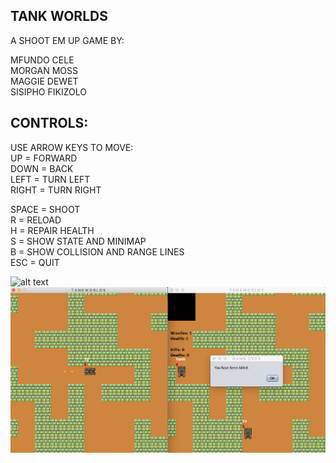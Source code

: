 ## TANK WORLDS

A SHOOT EM UP GAME BY:

MFUNDO CELE<BR>
MORGAN MOSS<BR>
MAGGIE DEWET<BR>
SISIPHO FIKIZOLO<BR>

## CONTROLS:

USE ARROW KEYS TO MOVE:<BR>
UP = FORWARD<BR>
DOWN = BACK<BR>
LEFT = TURN LEFT<BR>
RIGHT = TURN RIGHT<BR>

SPACE = SHOOT<BR>
R = RELOAD<BR>
H = REPAIR HEALTH<BR>
S = SHOW STATE AND MINIMAP<BR>
B = SHOW COLLISION AND RANGE LINES<BR>
ESC = QUIT<BR>

![alt text](https://gitlab.wethinkco.de/mmoss021/toy-robot-world-mmms/-/blob/main/assets/images/cover.png)
![Screenshot](cover.png)

